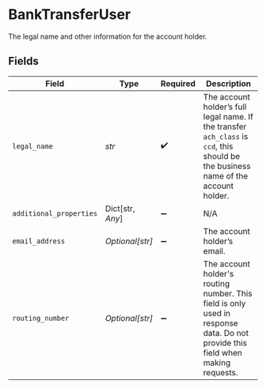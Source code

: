 # BankTransferUser

The legal name and other information for the account holder.


## Fields

| Field                                                                                                                               | Type                                                                                                                                | Required                                                                                                                            | Description                                                                                                                         |
| ----------------------------------------------------------------------------------------------------------------------------------- | ----------------------------------------------------------------------------------------------------------------------------------- | ----------------------------------------------------------------------------------------------------------------------------------- | ----------------------------------------------------------------------------------------------------------------------------------- |
| `legal_name`                                                                                                                        | *str*                                                                                                                               | :heavy_check_mark:                                                                                                                  | The account holder’s full legal name. If the transfer `ach_class` is `ccd`, this should be the business name of the account holder. |
| `additional_properties`                                                                                                             | Dict[str, *Any*]                                                                                                                    | :heavy_minus_sign:                                                                                                                  | N/A                                                                                                                                 |
| `email_address`                                                                                                                     | *Optional[str]*                                                                                                                     | :heavy_minus_sign:                                                                                                                  | The account holder’s email.                                                                                                         |
| `routing_number`                                                                                                                    | *Optional[str]*                                                                                                                     | :heavy_minus_sign:                                                                                                                  | The account holder's routing number. This field is only used in response data. Do not provide this field when making requests.      |